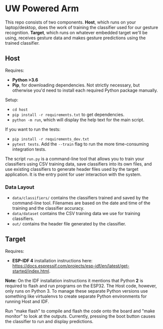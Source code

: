 # UW Powered Arm

This repo consists of two components. **Host**, which runs on your laptop/desktop, does the work of training the classifier used for our gesture recognition. **Target**, which runs on whatever embedded target we'll be using, receives gesture data and makes gesture predictions using the trained classifier.

## Host
Requires:
- **Python >3.6**
- **Pip**, for downloading dependencies. Not strictly necessary, but otherwise you'd need to install each required Python package manually.

Setup:
- `cd host`
- `pip install -r requirements.txt` to get dependencies.
- `python -m run`, which will display the help text for the main script.

If you want to run the tests:
- `pip install -r requirements_dev.txt`
- `pytest tests`. Add the `--train` flag to run the more time-consuming integration tests.

The script `run.py` is a command-line tool that allows you to train your classifiers using CSV training data, save classifiers into its own files, and use existing classifiers to generate header files used by the target application. It is the entry point for user interaction with the system.

### Data Layout
- `data/classifiers/` contains the classifiers trained and saved by the command-line tool. Filenames are based on the date and time of the training and the classifier accuracy.
- `data/dataset` contains the CSV training data we use for training classifiers.
- `out/` contains the header file generated by the classifier.

## Target
Requires:
- **ESP-IDF 4** installation instructions here: https://docs.espressif.com/projects/esp-idf/en/latest/get-started/index.html.

**Note:** On the IDF installation instructions it mentions that Python **2** is required to flash and run programs on the ESP32. The Host code, however, only runs on Python 3. To manage these separate Python versions use something like virtualenvs to create separate Python environments for running Host and IDF.

Run "make flash" to compile and flash the code onto the board and "make monitor" to look at the outputs.
Currently, pressing the boot button causes the classifier to run and display predictions.
